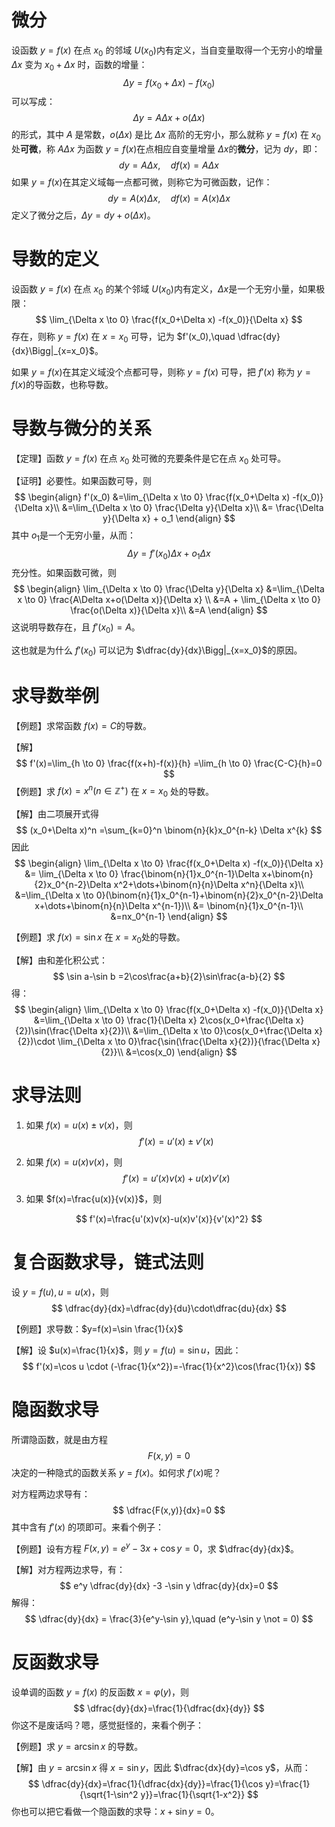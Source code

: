  # 微分

设函数 $y=f(x)$ 在点 $x_0$ 的邻域 $U(x_0)$​​ 内有定义，当自变量取得​一个无穷小的增量 $\Delta x$​ 变为 $x_0+\Delta x$ 时，函数的增量：
$$
\Delta y = f(x_0+\Delta x)-f(x_0)
$$
可以写成：
$$
\Delta y = A\Delta x+o(\Delta x)
$$
的形式，其中 $A$​ 是常数，$o(\Delta x)$​ 是比 $\Delta x$​​ 高阶的无穷小，那么就称 $y=f(x)$​ 在 $x_0$​ 处**可微**，称 $A\Delta x$​  为函数 $y=f(x)$​ 在点相应自变量增量 $\Delta x$​的**微分**，记为 $dy$​​，即：
$$
dy = A\Delta x,\quad df(x)=A\Delta x
$$
如果 $y=f(x)$​ 在其定义域每一点都可微，则称它为可微函数，记作：
$$
dy = A(x)\Delta x,\quad df(x)=A(x)\Delta x
$$
定义了微分之后，$\Delta y=dy+o(\Delta x)$​。

# 导数的定义

设函数 $y=f(x)$​​​ 在点 $x_0$​​​​ 的某个邻域 $U(x_0)$​​​ 内有定义​，$\Delta x$​​ 是一个无穷小量，如果极限：
$$
\lim_{\Delta x \to 0} \frac{f(x_0+\Delta x) -f(x_0)}{\Delta x}
$$
存在，则称 $y=f(x)$ 在 $x=x_0$ 可导，记为 $f'(x_0),\quad \dfrac{dy}{dx}\Bigg|_{x=x_0}$。



如果 $y=f(x)$​ 在其定义域没个点都可导，则称 $y=f(x)$​ 可导，把 $f'(x)$​ 称为 $y=f(x)$​ 的导函数，也称导数。​​​​



# 导数与微分的关系

【定理】函数 $y=f(x)$ 在点 $x_0$ 处可微的充要条件是它在点 $x_0$ 处可导。

【证明】必要性。如果函数可导，则
$$
\begin{align}
f'(x_0)
&=\lim_{\Delta x \to 0} \frac{f(x_0+\Delta x) -f(x_0)}{\Delta x}\\
&=\lim_{\Delta x \to 0} \frac{\Delta y}{\Delta x}\\
&= \frac{\Delta y}{\Delta x} + o_1
\end{align}
$$
其中 $o_1$​ 是一个无穷小量，从而：
$$
\Delta y =f'(x_0)\Delta x + o_1\Delta x
$$
充分性。如果函数可微，则
$$
\begin{align}
\lim_{\Delta x \to 0} \frac{\Delta y}{\Delta x}
&=\lim_{\Delta x \to 0} \frac{A\Delta x+o(\Delta x)}{\Delta x} \\
&=A + \lim_{\Delta x \to 0} \frac{o(\Delta x)}{\Delta x}\\
&=A
\end{align}
$$
这说明导数存在，且 $f'(x_0)=A$。

这也就是为什么 $f'(x_0)$ 可以记为 $\dfrac{dy}{dx}\Bigg|_{x=x_0}$的原因。​

# 求导数举例

【例题】求常函数 $f(x)=C$​ 的导数。

【解】
$$
f'(x)=\lim_{h \to 0} \frac{f(x+h)-f(x)}{h} =\lim_{h \to 0} \frac{C-C}{h}=0
$$
【例题】求 $f(x)=x^n(n\in \mathbb{Z}^+)$ 在 $x=x_0$ 处的导数。

【解】由二项展开式得
$$
(x_0+\Delta x)^n =\sum_{k=0}^n \binom{n}{k}x_0^{n-k} \Delta x^{k}
$$
因此
$$
\begin{align}
\lim_{\Delta x \to 0} \frac{f(x_0+\Delta x) -f(x_0)}{\Delta x}
&= \lim_{\Delta x \to 0} \frac{\binom{n}{1}x_0^{n-1}\Delta x+\binom{n}{2}x_0^{n-2}\Delta x^2+\dots+\binom{n}{n}\Delta x^n}{\Delta x}\\
&=\lim_{\Delta x \to 0}(\binom{n}{1}x_0^{n-1}+\binom{n}{2}x_0^{n-2}\Delta x+\dots+\binom{n}{n}\Delta x^{n-1})\\
&= \binom{n}{1}x_0^{n-1}\\
&=nx_0^{n-1}
\end{align}
$$


【例题】求 $f(x)=\sin x$ 在 $x=x_0$​ 处的导数。

【解】由和差化积公式：
$$
\sin a-\sin b =2\cos\frac{a+b}{2}\sin\frac{a-b}{2}
$$
得：
$$
\begin{align}
\lim_{\Delta x \to 0} \frac{f(x_0+\Delta x) -f(x_0)}{\Delta x}
&=\lim_{\Delta x \to 0} \frac{1}{\Delta x} 2\cos(x_0+\frac{\Delta x}{2})\sin(\frac{\Delta x}{2})\\ 
&=\lim_{\Delta x \to 0}\cos(x_0+\frac{\Delta x}{2})\cdot \lim_{\Delta x \to 0}\frac{\sin(\frac{\Delta x}{2})}{\frac{\Delta x}{2}}\\
&=\cos(x_0)
\end{align}
$$

# 求导法则



1. 如果 $f(x)=u(x)\pm v(x)$，则
$$
f'(x)=u'(x)\pm v'(x)
$$
2. 如果 $f(x)=u(x)v(x)$​​，则
$$
f'(x)=u'(x)v(x)+u(x)v'(x)
$$

3. 如果 $f(x)=\frac{u(x)}{v(x)}$​，则

$$
f'(x)=\frac{u'(x)v(x)-u(x)v'(x)}{v'(x)^2}
$$

# 复合函数求导，链式法则

设 $y=f(u),u=u(x)$​，则
$$
\dfrac{dy}{dx}=\dfrac{dy}{du}\cdot\dfrac{du}{dx}
$$


【例题】求导数：$y=f(x)=\sin \frac{1}{x}$​

【解】设 $u(x)=\frac{1}{x}$​​，则 $y=f(u)=\sin u$​​，因此：
$$
f'(x)=\cos u \cdot (-\frac{1}{x^2})=-\frac{1}{x^2}\cos(\frac{1}{x})
$$

# 隐函数求导

所谓隐函数，就是由方程
$$
F(x,y)=0
$$
决定的一种隐式的函数关系 $y=f(x)$​。如何求 $f'(x)$​​呢？

对方程两边求导有：
$$
\dfrac{F(x,y)}{dx}=0
$$
其中含有 $f'(x)$ 的项即可。来看个例子：

【例题】设有方程 $F(x,y) =e^y-3x+\cos y=0$​，求 $\dfrac{dy}{dx}$​。

【解】对方程两边求导，有：
$$
e^y \dfrac{dy}{dx} -3 -\sin y \dfrac{dy}{dx}=0
$$
解得：
$$
\dfrac{dy}{dx} = \frac{3}{e^y-\sin y},\quad (e^y-\sin y \not = 0)
$$

# 反函数求导

设单调的函数 $y=f(x)$​ 的反函数 $x=\varphi(y)$​，则
$$
\dfrac{dy}{dx}=\frac{1}{\dfrac{dx}{dy}}
$$
你这不是废话吗？嗯，感觉挺怪的，来看个例子：

【例题】求 $y=\arcsin x$ 的导数。

【解】由 $y=\arcsin x$ 得 $x=\sin y$，因此 $\dfrac{dx}{dy}=\cos y$​，从而：
$$
\dfrac{dy}{dx}=\frac{1}{\dfrac{dx}{dy}}=\frac{1}{\cos y}=\frac{1}{\sqrt{1-\sin^2 y}}=\frac{1}{\sqrt{1-x^2}}
$$
你也可以把它看做一个隐函数的求导：$x+\sin y=0$​。​

